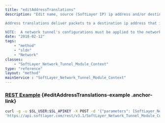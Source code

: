 ```yaml
---
title: "editAddressTranslations"
description: "Edit name, source (SoftLayer IP) ip address and/or destination (Customer IP) ip address for existing address translations for a network tunnel. 

Address translations deliver packets to a destination ip address that is on a customer (remote) subnet. 

NOTE:  A network tunnel's configurations must be applied to the network device in order for an address translation to be modified. "
date: "2018-02-12"
tags:
    - "method"
    - "sldn"
    - "Network"
classes:
    - "SoftLayer_Network_Tunnel_Module_Context"
type: "reference"
layout: "method"
mainService : "SoftLayer_Network_Tunnel_Module_Context"
---
```


### [REST Example](#editAddressTranslations-example) <a href="/article/rest/"><i class="fas fa-question"></i></a> {#editAddressTranslations-example .anchor-link} 
```bash
curl -g -u $SL_USER:$SL_APIKEY -X POST -d '{"parameters": [SoftLayer_Network_Tunnel_Module_Context_Address_Translation]}' \
'https://api.softlayer.com/rest/v3.1/SoftLayer_Network_Tunnel_Module_Context/{SoftLayer_Network_Tunnel_Module_ContextID}/editAddressTranslations'
```
